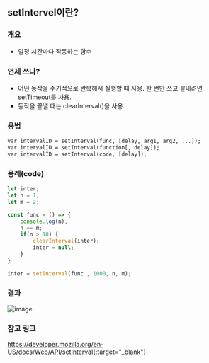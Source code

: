 ## setIntervel이란?

### 개요

- 일정 시간마다 작동하는 함수

### 언제 쓰나?

- 어떤 동작을 주기적으로 반복해서 실행할 때 사용. 한 번만 쓰고 끝내려면 setTimeout를 사용.
- 동작을 끝낼 때는 clearInterval()을 사용.

### 용법

```txt
var intervalID = setInterval(func, [delay, arg1, arg2, ...]);
var intervalID = setInterval(function[, delay]);
var intervalID = setInterval(code, [delay]);
```

### 용례(code)

```javascript
let inter;
let n = 1;
let m = 2;

const func = () => {
    console.log(n);
    n += m;
    if(n > 10) {
        clearInterval(inter);
        inter = null;
    }
}

inter = setInterval(func , 1000, n, m);
```

### 결과

![image](https://user-images.githubusercontent.com/39308313/142716068-4e027e46-6aaa-47b7-ade9-8e3a565c7046.png)

### 참고 링크
<https://developer.mozilla.org/en-US/docs/Web/API/setInterval>{:target="_blank"}
